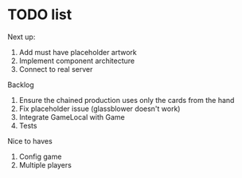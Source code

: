 # TODO list

Next up:

1. Add must have placeholder artwork
1. Implement component architecture
1. Connect to real server

Backlog

1. Ensure the chained production uses only the cards from the hand
1. Fix placeholder issue (glassblower doesn't work)
1. Integrate GameLocal with Game
1. Tests

Nice to haves

1. Config game
1. Multiple players
